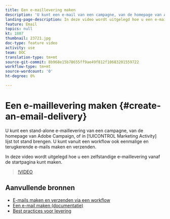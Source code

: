 ```yaml
---
title: Een e-maillevering maken
description: 'U kunt een e-mail van een campagne, van de homepage van Adobe Campaign, of in de marketing activiteitenlijst tot stand brengen. U kunt vanuit een workflow ook eenmalige en terugkerende e-mails maken. In deze video wordt uitgelegd hoe u een e-maillevering vanaf de startpagina kunt maken. '
landing-page-description: In deze video wordt uitgelegd hoe u een e-maillevering vanaf de startpagina kunt maken.
feature: Email
topics: null
kt: 1807
thumbnail: 23721.jpg
doc-type: feature video
activity: use
team: DOC
translation-type: tm+mt
source-git-commit: 8b968e15b78655ff9ae49f812f10683201559722
workflow-type: tm+mt
source-wordcount: '0'
ht-degree: 0%

---
```



# Een e-maillevering maken {#create-an-email-delivery}

U kunt een stand-alone e-maillevering van een campagne, van de homepage van Adobe Campaign, of in [!UICONTROL Marketing Activity] lijst tot stand brengen. U kunt vanuit een workflow ook eenmalige en terugkerende e-mails maken en verzenden.

In deze video wordt uitgelegd hoe u een zelfstandige e-maillevering vanaf de startpagina kunt maken.

>[!VIDEO](https://video.tv.adobe.com/v/23721?quality=12)

## Aanvullende bronnen

* [E-mails maken en verzenden via een workflow](/help/communication-channels/email/create-and-send-emails-via-workflow.md)
* [Een e-mail maken (documentatie)](https://docs.adobe.com/content/help/en/campaign-standard/using/communication-channels/email-messages/creating-an-email.html)
* [Best practices voor levering](https://experienceleague.adobe.com/docs/campaign-standard/using/communication-channels/delivery-bestpractices/delivery-best-practices.html?lang=nl)
